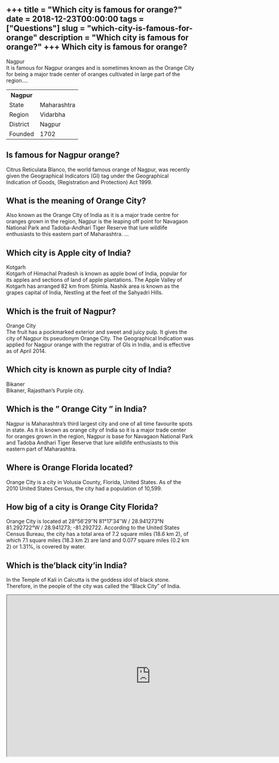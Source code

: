 +++
title = "Which city is famous for orange?"
date = 2018-12-23T00:00:00
tags = ["Questions"]
slug = "which-city-is-famous-for-orange"
description = "Which city is famous for orange?"
+++
Which city is famous for orange?
--------------------------------

Nagpur  
It is famous for Nagpur oranges and is sometimes known as the Orange City for being a major trade center of oranges cultivated in large part of the region….

<table><tr><th>Nagpur</th></tr><tr><td>State</td><td>Maharashtra</td></tr><tr><td>Region</td><td>Vidarbha</td></tr><tr><td>District</td><td>Nagpur</td></tr><tr><td>Founded</td><td>1702</td></tr></table>

Is famous for Nagpur orange?
----------------------------

Citrus Reticulata Blanco, the world famous orange of Nagpur, was recently given the Geographical Indicators (GI) tag under the Geographical Indication of Goods, (Registration and Protection) Act 1999.

What is the meaning of Orange City?
-----------------------------------

Also known as the Orange City of India as it is a major trade centre for oranges grown in the region, Nagpur is the leaping off point for Navagaon National Park and Tadoba-Andhari Tiger Reserve that lure wildlife enthusiasts to this eastern part of Maharashtra. …

Which city is Apple city of India?
----------------------------------

Kotgarh  
Kotgarh of Himachal Pradesh is known as apple bowl of India, popular for its apples and sections of land of apple plantations. The Apple Valley of Kotgarh has arranged 82 km from Shimla. Nashik area is known as the grapes capital of India, Nestling at the feet of the Sahyadri Hills.

Which is the fruit of Nagpur?
-----------------------------

Orange City  
The fruit has a pockmarked exterior and sweet and juicy pulp. It gives the city of Nagpur its pseudonym Orange City. The Geographical Indication was applied for Nagpur orange with the registrar of GIs in India, and is effective as of April 2014.

Which city is known as purple city of India?
--------------------------------------------

Bikaner  
Bikaner, Rajasthan’s Purple city.

Which is the ” Orange City ” in India?
--------------------------------------

Nagpur is Maharashtra’s third largest city and one of all time favourite spots in state. As it is known as orange city of India so it is a major trade center for oranges grown in the region, Nagpur is base for Navagaon National Park and Tadoba Andhari Tiger Reserve that lure wildlife enthusiasts to this eastern part of Maharashtra.

Where is Orange Florida located?
--------------------------------

Orange City is a city in Volusia County, Florida, United States. As of the 2010 United States Census, the city had a population of 10,599.

How big of a city is Orange City Florida?
-----------------------------------------

Orange City is located at 28°56′29″N 81°17′34″W / 28.941273°N 81.292722°W / 28.941273; -81.292722. According to the United States Census Bureau, the city has a total area of 7.2 square miles (18.6 km 2), of which 7.1 square miles (18.3 km 2) are land and 0.077 square miles (0.2 km 2) or 1.31%, is covered by water.

Which is the’black city’in India?
---------------------------------

In the Temple of Kali in Calcutta is the goddess idol of black stone. Therefore, in the people of the city was called the “Black City” of India.

<iframe allow="accelerometer; autoplay; clipboard-write; encrypted-media; gyroscope; picture-in-picture" allowfullscreen="" class="__youtube_prefs__  epyt-is-override  no-lazyload" data-no-lazy="1" data-origheight="433" data-origwidth="770" data-skipgform_ajax_framebjll="" height="433" id="_ytid_15729" loading="lazy" src="https://www.youtube.com/embed/lEr2Bd8cycg?enablejsapi=1&autoplay=0&cc_load_policy=0&cc_lang_pref=&iv_load_policy=1&loop=0&modestbranding=0&rel=1&fs=1&playsinline=0&autohide=2&theme=dark&color=red&controls=1&" title="YouTube player" width="770"></iframe>